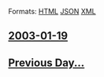 
Formats: [HTML](2003/01/19/index.html)  [JSON](2003/01/19/index.json)  [XML](2003/01/19/index.xml)  

## [2003-01-19](/news/2003/01/19/index.md)

## [Previous Day...](/news/2003/01/18/index.md)


